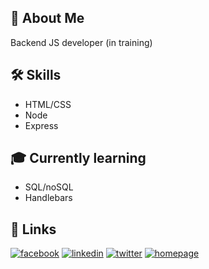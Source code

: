 ## :dragon_face: About Me
Backend JS developer (in training)  

## 🛠 Skills
* HTML/CSS
* Node
* Express

## :mortar_board: Currently learning

* SQL/noSQL
* Handlebars


## 🔗 Links
[![facebook](https://img.shields.io/badge/facebook-0A66C2?style=for-the-badge&logo=facebook&logoColor=white)](https://www.facebook.com/hessianPL/)
[![linkedin](https://img.shields.io/badge/linkedin-0A66C2?style=for-the-badge&logo=linkedin&logoColor=white)](https://www.linkedin.com/in/lukasz-dragon/)
[![twitter](https://img.shields.io/badge/twitter-1DA1F2?style=for-the-badge&logo=twitter&logoColor=white)](https://twitter.com/)
[![homepage](https://img.shields.io/badge/homepage-2E4053?style=for-the-badge&logo=aboutdotme&logoColor=white)](http://lukaszdragon.pl)
